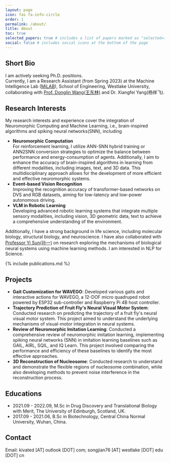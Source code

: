 ```yaml
---
layout: page
icon: fas fa-info-circle
order: 1
permalink: /about/
title: About
toc: true
selected_papers: true # includes a list of papers marked as "selected={true}"
social: false # includes social icons at the bottom of the page
---
```


## <i class="fa-regular fa-face-laugh-wink"></i> Short Bio
<!-- I am actively seeking Ph.D. positions for the Fall 2025 intake.<br> -->
I am actively seeking Ph.D. positions.<br>
Currently, I am a Research Assistant (from Spring 2023) at the Machine Intelligence Lab ([MiLAB](https://milab.westlake.edu.cn/index.html)), School of Engineering, Westlake University, collaborating with [Prof. Donglin Wang(王东林)](https://scholar.google.ca/citations?user=-fo6wdwAAAAJ&hl) and Dr. Xiangfei Yang(杨祥飞).
## <i class="fa-brands fa-gripfire"></i> Research Interests
My research interests and experience cover the integration of Neuromorphic Computing and Machine Learning, i.e., brain-inspired algorithms and spiking neural networks(SNN), including
- **Neuromorphic Computation**<br>
For reinforcement learning, I utilize ANN-SNN hybrid training or ANN2SNN conversion strategies to optimize the balance between performance and energy-consumption of agents. Additionally, I aim to enhance the accuracy of brain-inspired algorithms in learning from different modalities, including images, text, and 3D data. This multidisciplinary approach allows for the development of more efficient and effective neuromorphic systems.
- **Event-based Vision Recognition**<br>
Improving the recognition accuracy of transformer-based networks on DVS and RGB datasets, aiming for low-latency and low-power autonomous driving.
- **VLM in Robotic Learning**<br>
Developing advanced robotic learning systems that integrate multiple sensory modalities, including vision, 3D geometric data, text to achieve a comprehensive understanding of the environment.

Additionally, I have a strong background in life science, including molecular biology, structural biology, and neuroscience. I have also collaborated with [Professor Yi Sun(孙一)](https://scholar.google.com/citations?user=MGaoXkwAAAAJ&hl) on research exploring the mechanisms of biological neural systems using machine learning methods. I am interested in NLP for Science.

{% include publications.md %}

<!-- 
## <i class="fa-solid fa-scroll"></i> Publications

- [Adaptive Spiking TD3+BC for Offline-To-Online Spiking Reinforcement Learning](https://ieeexplore.ieee.org/abstract/document/10650965)

<img src="assets/img/paper/AdaSpike.png" alt="AdaSpike project image" style="zoom: 10%;"/><br>
Xiangefei Yang, **Jian Song**, Xuetao Zhang, Donglin Wang<br>
2024 International Joint Conference on Neural Networks (IJCNN), Yokohama, Japan.<br>

- [Calibrating the Converted Spiking Reinforcement Learning](https://link.springer.com/chapter/10.1007/978-981-97-5581-3_34)<br> 
**Jian Song**, Xiangefei Yang, Xuetao Zhang, Donglin Wang<br>
2024 International Conference on Intelligent Computing(ICIC), Tianjin, China.<br>

- [Beyond Timesteps: A Novel Activation-wise Membrane Potential Propagation Mechanism for Spiking Neural Networks in 3D cloud](https://arxiv.org/abs/2502.12791)<br>
**Jian Song**, Boxuan Zheng, Xiangfei Yang, Donglin Wang<br>
Under Review<br>
-->
## <i class="fa-solid fa-clipboard-list"></i> Projects
- **Gait Customization for WAVEGO**: Developed various gaits and interactive actions for WAVEGO, a 12-DOF micro quadruped robot powered by ESP32 sub-controller and Raspberry Pi 4B host controller. 
- **Trajectory Prediction of Fruit Fly's Neural Visual Motor System**: Conducted research on predicting the trajectory of a fruit fly's neural visual motor system. This project aimed to understand the underlying mechanisms of visual-motor integration in neural systems.
- **Review of Neuromorphic Imitation Learning**: Conducted a comprehensive review of neuromorphic imitation learning, implementing spiking neural networks (SNN) in imitation learning baselines such as GAIL, AIRL, SQIL, and IQ Learn. This project involved comparing the performance and efficiency of these baselines to identify the most effective approaches.
- **3D Reconstruction of Nucleosome**: Conducted research to understand and demonstrate the flexible regions of nucleosome combination, while also developing methods to prevent noise interference in the reconstruction process.

## <i class="fa-solid fa-book"></i> Educations
- 2021.09 - 2022.09, M.Sc in Drug Discovery and Translational Biology with Merit, The University of Edinburgh, Scotland, UK.
- 2017.09 - 2021.06, B.Sc in Biotechnology, Central China Normal University, Wuhan, China.

## <i class="fa-solid fa-inbox"></i> Contact
Email: kivated [AT] outlook [DOT] com; songjian76 [AT] westlake [DOT] edu [DOT] cn


